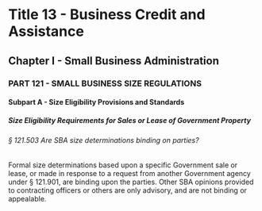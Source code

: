 
# Title 13 - Business Credit and Assistance
## Chapter I - Small Business Administration
### PART 121 - SMALL BUSINESS SIZE REGULATIONS
#### Subpart A - Size Eligibility Provisions and Standards
##### Size Eligibility Requirements for Sales or Lease of Government Property
###### § 121.503 Are SBA size determinations binding on parties?

Formal size determinations based upon a specific Government sale or lease, or made in response to a request from another Government agency under § 121.901, are binding upon the parties. Other SBA opinions provided to contracting officers or others are only advisory, and are not binding or appealable.
